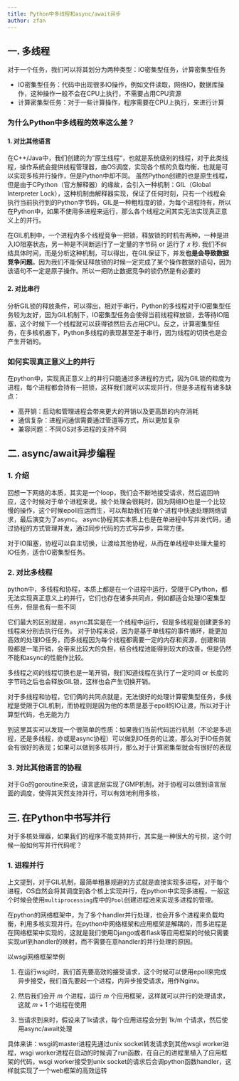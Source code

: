 ```yaml
---
title: Python中多线程和async/await异步
author: zfan
---
```


## 一. 多线程

对于一个任务，我们可以将其划分为两种类型：IO密集型任务，计算密集型任务

- IO密集型任务：代码中出现很多IO操作，例如文件读取，网络IO，数据库操作，这种操作一般不会在CPU上执行，不需要占用CPU资源
- 计算密集型任务：对于一些计算操作，程序需要在CPU上执行，来进行计算


### 为什么Python中多线程的效率这么差？
#### 1. 对比其他语言

在C++/Java中，我们创建的为”原生线程“，也就是系统级别的线程，对于此类线程，操作系统会提供线程管理器，由OS调度，实现各个核的负载均衡，也就是可以实现多核并行操作，但是Python中却不同。
虽然Python创建的也是原生线程，但是由于CPython（官方解释器）的缘故，会引入一种机制：GIL（Global Interpreter Lock），这种机制由解释器实现，保证了任何时刻，只有一个线程会执行当前执行到的Python字节码，GIL是一种粗粒度的锁，为每个进程持有，所以在Python中，如果不使用多进程来运行，那么各个线程之间其实无法实现真正意义上的并行。

在GIL机制中，一个进程内多个线程竞争一把锁，释放锁的时机有两种，一种是进入IO阻塞状态，另一种是不间断运行了一定量的字节码 or 运行了 $x$ 秒. 我们不纠结具体时间，而是分析这种机制，可以得出，在GIL保证下，并发**也是会导致数据竞争问题**。因为我们不能保证释放锁的时候一定完成了某个操作数据的语句，因为该语句不一定是原子操作。所以一把防止数据竞争的锁仍然是有必要的

#### 2. 对比串行
分析GIL锁的释放条件，可以得出，相对于串行，Python的多线程对于IO密集型任务较为友好，因为GIL机制下，IO密集型任务会使得当前线程释放锁，去等待IO阻塞，这个时候下一个线程就可以获得锁然后去占用CPU。反之，计算密集型任务，在多核机器下，Python多线程的表现甚至差于串行，因为线程的切换也是会产生开销的。

### 如何实现真正意义上的并行

在python中，实现真正意义上的并行只能通过多进程的方式，因为GIL锁的粒度为进程，每个进程都会持有一把锁，这样我们就可以实现并行，但是多进程有诸多缺点：

- 高开销：启动和管理进程会带来更大的开销以及更高昂的内存消耗
- 通信复杂：进程间通信需要通过管道等方式，所以更加复杂
- 兼容问题：不同OS对多进程的支持不同


## 二. async/await异步编程

### 1. 介绍
回想一下网络的本质，其实是一个loop，我们会不断地接受请求，然后返回响应，这个时候对于单个进程来说，挨个处理会很耗时，因为网络IO也是一个比较慢的操作，这个时候epoll应运而生，可以帮助我们在单个进程中快速处理网络请求，最后演变为了async。
async协程其实本质上也是在单进程中写并发代码，通过协程的方式管理并发，通过同步代码的方式写异步，异常方便。

对于IO阻塞，协程可以自主切换，让渡给其他协程，从而在单线程中处理大量的IO任务，适合IO密集型任务。

### 2. 对比多线程
python中，多线程和协程，本质上都是在一个进程中运行，受限于CPython，都无法实现真正意义上的并行，它们也存在诸多共同点，例如都适合处理IO密集型任务，但是也有一些不同

它们最大的区别就是，async其实是在一个线程中运行，但是多线程是创建更多的线程来分别去执行任务。
对于协程来说，因为是基于单线程的事件循环，能更加高效的处理IO任务，而多线程因为每个线程都需要一定的内存和资源，创建和销毁都是一笔开销，会带来比较大的负担，结合线程池能得到较大的改善，但是仍然不能和async的性能作比较。

多线程之间的线程切换也是一笔开销，我们知道线程在执行了一定时间 or 长度的字节码之后也会释放GIL锁，这样也会产生切换开销。

对于多线程和协程，它们俩的共同点就是，无法很好的处理计算密集型任务，多线程是受限于CIL机制，而协程则是因为他的本质是基于epoll的IO让渡，所以对于计算型代码，也无能为力

到这里其实可以发现一个很简单的性质：如果我们当前代码运行机制（不论是多进程，还是多线程，亦或是async协程）可以做到IO任务的让渡，那么对于IO任务就会有很好的表现；如果可以做到多核并行，那么对于计算密集型就会有很好的表现

### 3. 对比其他语言的协程

对于Go的goroutine来说，语言底层实现了GMP机制，对于协程可以做到语言层面的调度，使得其天然支持并行，可以有效地利用多核，

## 三. 在Python中书写并行
对于多核处理器，如果我们的程序不能支持并行，其实是一种很大的亏损，这个时候一般如何写并行代码呢？

### 1. 进程并行
上文提到，对于GIL机制，最简单粗暴规避的方式就是直接实现多进程，对于每个进程，OS自然会将其调度到各个核上实现并行，在python中实现多进程，一般这个时候会使用`multiprocessing`库中的`Pool`创建进程池来实现多进程的管理。

在python的网络框架中，为了多个handler并行处理，也会开多个进程来负载均衡，利用多核实现并行。在python中网络框架和应用框架是解耦的，而多进程是在网络框架中实现的，这就是我们使用Django或者flask等应用框架的时候只需要实现url到handler的映射，而不需要在意handler的并行处理的原因。

以wsgi网络框架举例
1. 在运行wsgi时，我们首先要高效的接受请求，这个时候可以使用epoll来完成异步接受，我们首先要起一个进程，内异步接受请求，用作Nginx。

2. 然后我们会开 $m$ 个进程，运行 $m$ 个应用框架，这样就可以并行的处理请求，这就 $m + 1$ 个进程在使用

3. 当请求到来时，假设来了1k请求，每个应用进程会分到 1k/m 个请求，然后使用async/await处理

具体来讲：wsgi的master进程先通过unix socket转发请求到其他wsgi worker进程，wsgi worker进程在启动的时候调了run函数，在自己的进程里植入了应用框架的代码，wsgi worker接受到unix socket的请求后会调python函数handler，这样就实现了一个web框架的高效运转
